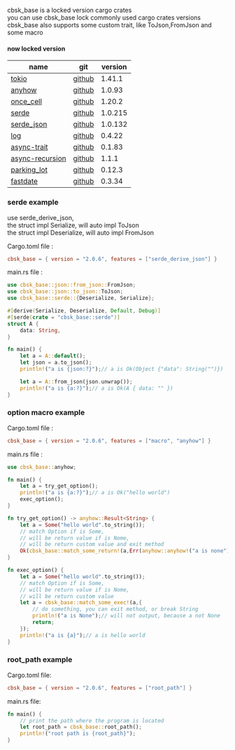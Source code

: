 cbsk_base is a locked version cargo crates  
you can use cbsk_base lock commonly used cargo crates versions  
cbsk_base also supports some custom trait, like ToJson,FromJson and some macro

#### now locked version

| name                                                        | git                                                 | version |  
|-------------------------------------------------------------|-----------------------------------------------------|---------|
| [tokio](https://crates.io/crates/tokio)                     | [github](https://github.com/tokio-rs/tokio)         | 1.41.1  |
| [anyhow](https://crates.io/crates/anyhow)                   | [github](https://github.com/dtolnay/anyhow)         | 1.0.93  |
| [once_cell](https://crates.io/crates/once_cell)             | [github](https://github.com/matklad/once_cell)      | 1.20.2  |
| [serde](https://crates.io/crates/serde)                     | [github](https://github.com/serde-rs/serde)         | 1.0.215 |
| [serde_json](https://crates.io/crates/serde_json)           | [github](https://github.com/serde-rs/json)          | 1.0.132 |
| [log](https://crates.io/crates/log)                         | [github](https://github.com/rust-lang/log)          | 0.4.22  |
| [async-trait](https://crates.io/crates/async-trait)         | [github](https://github.com/dtolnay/async-trait)    | 0.1.83  |
| [async-recursion](https://crates.io/crates/async-recursion) | [github](https://github.com/dcchut/async-recursion) | 1.1.1   |
| [parking_lot](https://crates.io/crates/parking_lot)         | [github](https://github.com/Amanieu/parking_lot)    | 0.12.3  |
| [fastdate](https://crates.io/crates/fastdate)               | [github](https://github.com/rbatis/fastdate)        | 0.3.34  |

### serde example

use serde_derive_json,   
the struct impl Serialize, will auto impl ToJson  
the struct impl Deserialize, will auto impl FromJson

Cargo.toml file :

```toml
cbsk_base = { version = "2.0.6", features = ["serde_derive_json"] }
```

main.rs file :

```rust
use cbsk_base::json::from_json::FromJson;
use cbsk_base::json::to_json::ToJson;
use cbsk_base::serde::{Deserialize, Serialize};

#[derive(Serialize, Deserialize, Default, Debug)]
#[serde(crate = "cbsk_base::serde")]
struct A {
    data: String,
}

fn main() {
    let a = A::default();
    let json = a.to_json();
    println!("a is {json:?}");// a is Ok(Object {"data": String("")})

    let a = A::from_json(json.unwrap());
    println!("a is {a:?}");// a is Ok(A { data: "" })
}
```

### option macro example

Cargo.toml file :

```toml
cbsk_base = { version = "2.0.6", features = ["macro", "anyhow"] }
```

main.rs file :

```rust
use cbsk_base::anyhow;

fn main() {
    let a = try_get_option();
    println!("a is {a:?}");// a is Ok("hello world")
    exec_option();
}

fn try_get_option() -> anyhow::Result<String> {
    let a = Some("hello world".to_string());
    // match Option if is Some,
    // will be return value if is Nome,
    // will be return custom value and exit method
    Ok(cbsk_base::match_some_return!(a,Err(anyhow::anyhow!("a is none"))))
}

fn exec_option() {
    let a = Some("hello world".to_string());
    // match Option if is Some,
    // will be return value if is Nome,
    // will be return custom value
    let a = cbsk_base::match_some_exec!(a,{
        // do something, you can exit method, or break String
        println!("a is None");// will not output, because a not None
        return;
    });
    println!("a is {a}");// a is hello world
}
```

### root_path example

Cargo.toml file:

```toml
cbsk_base = { version = "2.0.6", features = ["root_path"] }
```

main.rs file:

```rust
fn main() {
    // print the path where the program is located
    let root_path = cbsk_base::root_path();
    println!("root path is {root_path}");
}
```
